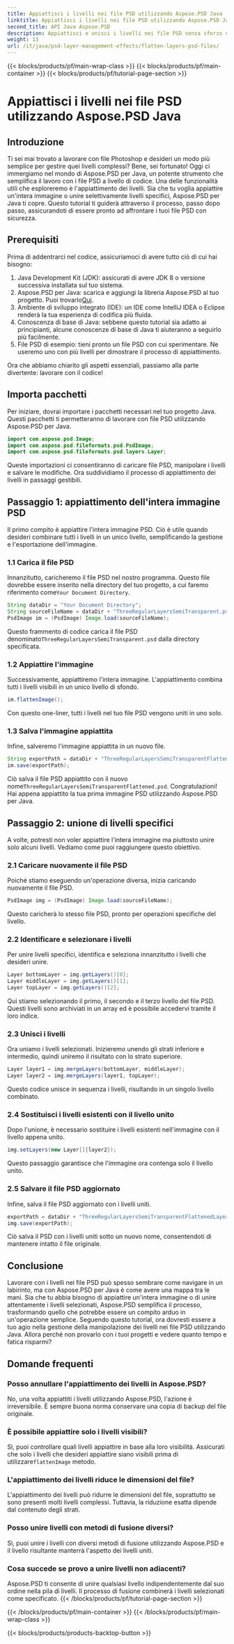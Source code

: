 ```yaml
---
title: Appiattisci i livelli nei file PSD utilizzando Aspose.PSD Java
linktitle: Appiattisci i livelli nei file PSD utilizzando Aspose.PSD Java
second_title: API Java Aspose.PSD
description: Appiattisci e unisci i livelli nei file PSD senza sforzo utilizzando Aspose.PSD per Java. Segui questa guida passo passo per semplificare la gestione dei file PSD.
weight: 13
url: /it/java/psd-layer-management-effects/flatten-layers-psd-files/
---
```


{{< blocks/products/pf/main-wrap-class >}}
{{< blocks/products/pf/main-container >}}
{{< blocks/products/pf/tutorial-page-section >}}

# Appiattisci i livelli nei file PSD utilizzando Aspose.PSD Java

## Introduzione

Ti sei mai trovato a lavorare con file Photoshop e desideri un modo più semplice per gestire quei livelli complessi? Bene, sei fortunato! Oggi ci immergiamo nel mondo di Aspose.PSD per Java, un potente strumento che semplifica il lavoro con i file PSD a livello di codice. Una delle funzionalità utili che esploreremo è l'appiattimento dei livelli. Sia che tu voglia appiattire un'intera immagine o unire selettivamente livelli specifici, Aspose.PSD per Java ti copre. Questo tutorial ti guiderà attraverso il processo, passo dopo passo, assicurandoti di essere pronto ad affrontare i tuoi file PSD con sicurezza.

## Prerequisiti

Prima di addentrarci nel codice, assicuriamoci di avere tutto ciò di cui hai bisogno:

1. Java Development Kit (JDK): assicurati di avere JDK 8 o versione successiva installata sul tuo sistema.
2.  Aspose.PSD per Java: scarica e aggiungi la libreria Aspose.PSD al tuo progetto. Puoi trovarlo[Qui](https://releases.aspose.com/psd/java/).
3. Ambiente di sviluppo integrato (IDE): un IDE come IntelliJ IDEA o Eclipse renderà la tua esperienza di codifica più fluida.
4. Conoscenza di base di Java: sebbene questo tutorial sia adatto ai principianti, alcune conoscenze di base di Java ti aiuteranno a seguirlo più facilmente.
5. File PSD di esempio: tieni pronto un file PSD con cui sperimentare. Ne useremo uno con più livelli per dimostrare il processo di appiattimento.

Ora che abbiamo chiarito gli aspetti essenziali, passiamo alla parte divertente: lavorare con il codice!

## Importa pacchetti

Per iniziare, dovrai importare i pacchetti necessari nel tuo progetto Java. Questi pacchetti ti permetteranno di lavorare con file PSD utilizzando Aspose.PSD per Java.

```java
import com.aspose.psd.Image;
import com.aspose.psd.fileformats.psd.PsdImage;
import com.aspose.psd.fileformats.psd.layers.Layer;
```

Queste importazioni ci consentiranno di caricare file PSD, manipolare i livelli e salvare le modifiche. Ora suddividiamo il processo di appiattimento dei livelli in passaggi gestibili.

## Passaggio 1: appiattimento dell'intera immagine PSD

Il primo compito è appiattire l'intera immagine PSD. Ciò è utile quando desideri combinare tutti i livelli in un unico livello, semplificando la gestione e l'esportazione dell'immagine.

### 1.1 Carica il file PSD

 Innanzitutto, caricheremo il file PSD nel nostro programma. Questo file dovrebbe essere inserito nella directory del tuo progetto, a cui faremo riferimento come`Your Document Directory`.

```java
String dataDir = "Your Document Directory";
String sourceFileName = dataDir + "ThreeRegularLayersSemiTransparent.psd";
PsdImage im = (PsdImage) Image.load(sourceFileName);
```

Questo frammento di codice carica il file PSD denominato`ThreeRegularLayersSemiTransparent.psd` dalla directory specificata.

### 1.2 Appiattire l'immagine

Successivamente, appiattiremo l'intera immagine. L'appiattimento combina tutti i livelli visibili in un unico livello di sfondo.

```java
im.flattenImage();
```

Con questo one-liner, tutti i livelli nel tuo file PSD vengono uniti in uno solo.

### 1.3 Salva l'immagine appiattita

Infine, salveremo l'immagine appiattita in un nuovo file.

```java
String exportPath = dataDir + "ThreeRegularLayersSemiTransparentFlattened.psd";
im.save(exportPath);
```

 Ciò salva il file PSD appiattito con il nuovo nome`ThreeRegularLayersSemiTransparentFlattened.psd`. Congratulazioni! Hai appena appiattito la tua prima immagine PSD utilizzando Aspose.PSD per Java.

## Passaggio 2: unione di livelli specifici

A volte, potresti non voler appiattire l'intera immagine ma piuttosto unire solo alcuni livelli. Vediamo come puoi raggiungere questo obiettivo.

### 2.1 Caricare nuovamente il file PSD

Poiché stiamo eseguendo un'operazione diversa, inizia caricando nuovamente il file PSD.

```java
PsdImage img = (PsdImage) Image.load(sourceFileName);
```

Questo caricherà lo stesso file PSD, pronto per operazioni specifiche del livello.

### 2.2 Identificare e selezionare i livelli

Per unire livelli specifici, identifica e seleziona innanzitutto i livelli che desideri unire.

```java
Layer bottomLayer = img.getLayers()[0];
Layer middleLayer = img.getLayers()[1];
Layer topLayer = img.getLayers()[2];
```

Qui stiamo selezionando il primo, il secondo e il terzo livello del file PSD. Questi livelli sono archiviati in un array ed è possibile accedervi tramite il loro indice.

### 2.3 Unisci i livelli

Ora uniamo i livelli selezionati. Inizieremo unendo gli strati inferiore e intermedio, quindi uniremo il risultato con lo strato superiore.

```java
Layer layer1 = img.mergeLayers(bottomLayer, middleLayer);
Layer layer2 = img.mergeLayers(layer1, topLayer);
```

Questo codice unisce in sequenza i livelli, risultando in un singolo livello combinato.

### 2.4 Sostituisci i livelli esistenti con il livello unito

Dopo l'unione, è necessario sostituire i livelli esistenti nell'immagine con il livello appena unito.

```java
img.setLayers(new Layer[]{layer2});
```

Questo passaggio garantisce che l'immagine ora contenga solo il livello unito.

### 2.5 Salvare il file PSD aggiornato

Infine, salva il file PSD aggiornato con i livelli uniti.

```java
exportPath = dataDir + "ThreeRegularLayersSemiTransparentFlattenedLayerByLayer.psd";
img.save(exportPath);
```

Ciò salva il PSD con i livelli uniti sotto un nuovo nome, consentendoti di mantenere intatto il file originale.

## Conclusione

Lavorare con i livelli nei file PSD può spesso sembrare come navigare in un labirinto, ma con Aspose.PSD per Java è come avere una mappa tra le mani. Sia che tu abbia bisogno di appiattire un'intera immagine o di unire attentamente i livelli selezionati, Aspose.PSD semplifica il processo, trasformando quello che potrebbe essere un compito arduo in un'operazione semplice. Seguendo questo tutorial, ora dovresti essere a tuo agio nella gestione della manipolazione dei livelli nei file PSD utilizzando Java. Allora perché non provarlo con i tuoi progetti e vedere quanto tempo e fatica risparmi?

## Domande frequenti

### Posso annullare l'appiattimento dei livelli in Aspose.PSD?  
No, una volta appiattiti i livelli utilizzando Aspose.PSD, l'azione è irreversibile. È sempre buona norma conservare una copia di backup del file originale.

### È possibile appiattire solo i livelli visibili?  
 Sì, puoi controllare quali livelli appiattire in base alla loro visibilità. Assicurati che solo i livelli che desideri appiattire siano visibili prima di utilizzare`flattenImage` metodo.

### L'appiattimento dei livelli riduce le dimensioni del file?  
L'appiattimento dei livelli può ridurre le dimensioni del file, soprattutto se sono presenti molti livelli complessi. Tuttavia, la riduzione esatta dipende dal contenuto degli strati.

### Posso unire livelli con metodi di fusione diversi?  
Sì, puoi unire i livelli con diversi metodi di fusione utilizzando Aspose.PSD e il livello risultante manterrà l'aspetto dei livelli uniti.

### Cosa succede se provo a unire livelli non adiacenti?  
Aspose.PSD ti consente di unire qualsiasi livello indipendentemente dal suo ordine nella pila di livelli. Il processo di fusione combinerà i livelli selezionati come specificato.
{{< /blocks/products/pf/tutorial-page-section >}}

{{< /blocks/products/pf/main-container >}}
{{< /blocks/products/pf/main-wrap-class >}}

{{< blocks/products/products-backtop-button >}}
